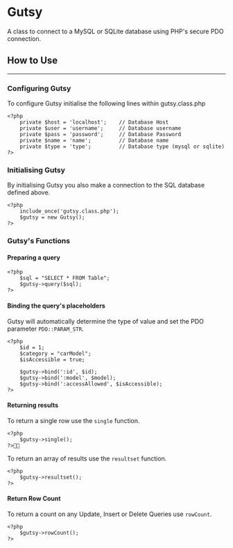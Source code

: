# Gutsy
A class to connect to a MySQL or SQLite database using PHP's secure PDO connection.

## How to Use

-------------

### Configuring Gutsy
To configure Gutsy initialise the following lines within gutsy.class.php

	<?php
		private $host = 'localhost';	// Database Host
	 	private $user = 'username';		// Database username
	 	private $pass = 'password';		// Database Password
	 	private $name = 'name';			// Database name
	 	private $type = 'type';			// Database type (mysql or sqlite)
	?>

### Initialising Gutsy

By initialising Gutsy you also make a connection to the SQL database defined above.

	<?php 
		include_once('gutsy.class.php');
		$gutsy = new Gutsy();
	?>
	
### Gutsy's Functions

#### Preparing a query

	<?php
		$sql = "SELECT * FROM Table";
		$gutsy->query($sql);
	?>
	
#### Binding the query's placeholders
	
Gutsy will automatically determine the type of value and set the PDO parameter `PDO::PARAM_STR`.
	
	<?php
		$id = 1;
		$category = "carModel";
		$isAccessible = true;
		
		$gutsy->bind(':id', $id);
		$gutsy->bind(':model', $model);
		$gutsy->bind(':accessAllowed', $isAccessible);
	?>
		
#### Returning results
		
To return a single row use the `single` function.
		
	<?php
		$gutsy->single();
	?>

To return an array of results use the `resultset` function.

	<?php
		$gutsy->resultset();
	?>
	
#### Return Row Count

To return a count on any Update, Insert or Delete Queries use `rowCount`.

	<?php
		$gutsy->rowCount();
	?>
